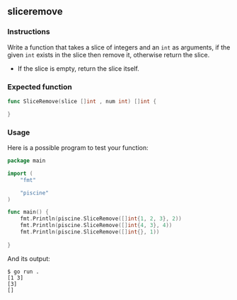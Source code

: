 ## sliceremove

### Instructions

Write a function that takes a slice of integers and an `int` as arguments, if the given `int` exists in the slice then remove it, otherwise return the slice.

- If the slice is empty, return the slice itself.

### Expected function

```go
func SliceRemove(slice []int , num int) []int {

}
```

### Usage

Here is a possible program to test your function:

```go
package main

import (
	"fmt"

	"piscine"
)

func main() {
	fmt.Println(piscine.SliceRemove([]int{1, 2, 3}, 2))
	fmt.Println(piscine.SliceRemove([]int{4, 3}, 4))
	fmt.Println(piscine.SliceRemove([]int{}, 1))
	
}
```

And its output:

```console
$ go run .
[1 3]
[3]
[]
```
